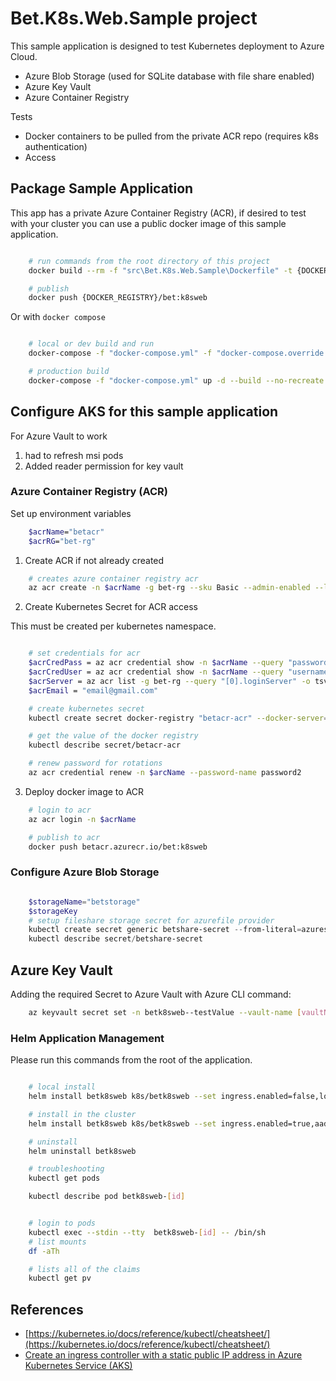 # Bet.K8s.Web.Sample project

This sample application is designed to test Kubernetes deployment to Azure Cloud.

- Azure Blob Storage (used for SQLite database with file share enabled)
- Azure Key Vault
- Azure Container Registry

Tests

- Docker containers to be pulled from the private ACR repo (requires k8s authentication)
- Access

## Package Sample Application

This app has a private Azure Container Registry (ACR), if desired to test with your cluster you can use a public docker image of this sample application.

```bash

    # run commands from the root directory of this project
    docker build --rm -f "src\Bet.K8s.Web.Sample\Dockerfile" -t {DOCKER_REGISTRY}/bet:k8sweb .

    # publish
    docker push {DOCKER_REGISTRY}/bet:k8sweb

```
Or with `docker compose`

```bash

    # local or dev build and run
    docker-compose -f "docker-compose.yml" -f "docker-compose.override.yml" up -d bet.hosting

    # production build
    docker-compose -f "docker-compose.yml" up -d --build --no-recreate bet.k8sweb

```
## Configure AKS for this sample application

For Azure Vault to work

1. had to refresh msi pods
2. Added reader permission for key vault

### Azure Container Registry (ACR)

Set up environment variables

```bash
    $acrName="betacr"
    $acrRG="bet-rg"
```

1. Create ACR if not already created

```bash
    # creates azure container registry acr
    az acr create -n $acrName -g bet-rg --sku Basic --admin-enabled --location centralus
```

2. Create Kubernetes Secret for ACR access

This must be created per kubernetes namespace.

```bash

    # set credentials for acr
    $acrCredPass = az acr credential show -n $acrName --query "passwords[1].value" -o tsv
    $acrCredUser = az acr credential show -n $acrName --query "username" -o tsv
    $acrServer = az acr list -g bet-rg --query "[0].loginServer" -o tsv
    $acrEmail = "email@gmail.com"

    # create kubernetes secret
    kubectl create secret docker-registry "betacr-acr" --docker-server=$acrServer --docker-username=$acrCredUser --docker-password=$acrCredPass --docker-email=$acrEmail

    # get the value of the docker registry
    kubectl describe secret/betacr-acr

    # renew password for rotations
    az acr credential renew -n $arcName --password-name password2
```

3. Deploy docker image to ACR

```bash
    # login to acr
    az acr login -n $acrName

    # publish to acr
    docker push betacr.azurecr.io/bet:k8sweb
```

### Configure Azure Blob Storage

```ps1

    $storageName="betstorage"
    $storageKey
    # setup fileshare storage secret for azurefile provider
    kubectl create secret generic betshare-secret --from-literal=azurestorageaccountname=$storageName --from-literal=azurestorageaccountkey=$storageKey
    kubectl describe secret/betshare-secret

```

## Azure Key Vault

Adding the required Secret to Azure Vault with Azure CLI command:

```bash
    az keyvault secret set -n betk8sweb--testValue --vault-name [vaultName] --value MySuperSecretThatIDontWantToShareWithYou!
```

### Helm Application Management

Please run this commands from the root of the application.

```bash

    # local install
    helm install betk8sweb k8s/betk8sweb --set ingress.enabled=false,local.enable=true

    # install in the cluster
    helm install betk8sweb k8s/betk8sweb --set ingress.enabled=true,aadpodidbinding=[podMsiId]

    # uninstall
    helm uninstall betk8sweb

    # troubleshooting
    kubectl get pods

    kubectl describe pod betk8sweb-[id]


    # login to pods
    kubectl exec --stdin --tty  betk8sweb-[id] -- /bin/sh
    # list mounts
    df -aTh

    # lists all of the claims
    kubectl get pv
```


## References

- [https://kubernetes.io/docs/reference/kubectl/cheatsheet/](https://kubernetes.io/docs/reference/kubectl/cheatsheet/)
- [Create an ingress controller with a static public IP address in Azure Kubernetes Service (AKS)](https://docs.microsoft.com/en-us/azure/aks/ingress-static-ip)